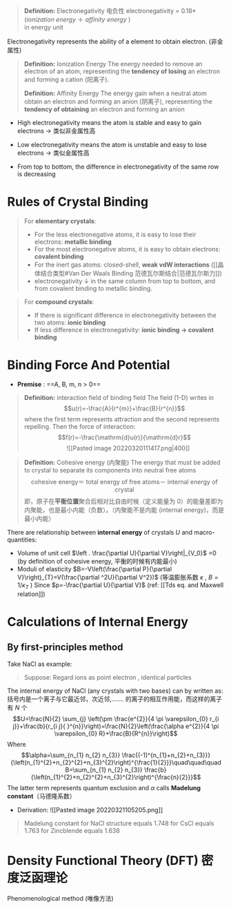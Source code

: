 
>**Definition:** Electronegativity 电负性
>  electronegativity  =   0.18*(_ionization energy_ ＋ _affinity energy_ )    
>  in energy unit
 
Electronegativity represents the ability of a element to obtain electron. (非金属性)
 
>**Definition:** Ionization Energy
> The energy needed to remove an electron of an atom, representing the **tendency of losing** an electron and forming a cation (阳离子).
> 
>**Definition:** Affinity Energy
> The energy gain when a neutral atom obtain an electron and forming an anion (阴离子), representing the **tendency of obtaining** an electron and forming an anion

- High electronegativity means the atom is stable and easy to gain electrons -> 类似非金属性高
- Low electronegativity means the atom is unstable and easy to lose electrons   -> 类似金属性高


- From top to bottom, the difference in electronegativity of the same row is decreasing
# Rules of Crystal Binding
> For **elementary crystals**:
> - For the less electronegative atoms, it is easy to lose their electrons: **metallic binding**
> - For the most electronegative atoms, it is easy to obtain electrons: **covalent binding**
> - For the inert gas atoms: closed-shell, **weak vdW interactions** ([[晶体结合类型#Van Der Waals Binding 范德瓦尔斯结合|范德瓦尔斯力]])
> - electronegativity $\downarrow$  in the same column from top to bottom, and from covalent binding to metallic binding. 

> For **compound crystals**:
> - If there is significant difference in electronegativity between the two atoms: **ionic binding**
> - If less difference in electronegativity: **ionic binding → covalent binding**



# Binding Force And Potential
- **Premise** : ==A, B, m, n > 0==  

>**Definition:** interaction field of binding field
>The field (1-D) writes in $$u(r)=-\frac{A}{r^{m}}+\frac{B}{r^{n}}$$ where the first term represents attraction and the second represents repelling.
>Then the force of interaction: $$f(r)=-\frac{\mathrm{d}u(r)}{\mathrm{d}r}$$ &emsp;&emsp;&emsp;&emsp;&emsp;&emsp;&emsp;![[Pasted image 20220320111417.png|400]]

> **Definition:** Cohesive energy (内聚能)
> The energy that must be added to crystal to separate its components into neutral free atoms $$\text{cohesive energy}＝\text{ total energy of free atoms}－\text{ internal energy of crystal}$$ 即，原子在**平衡位置**聚合后相对比自由时候（定义能量为 0）的能量差即为内聚能，也是最小内能（负数）。（内聚能不是内能 (internal energy)，而是最小内能）

There are relationship between **internal energy** of crystals $U$ and macro-quantities:
- Volume of unit cell $\left . \frac{\partial U}{\partial V}\right|_{V_0}$ =0 (by definition of cohesive energy, 平衡的时候有内能最小) 
- Moduli of elasticity $B=-V\left(\frac{\partial P}{\partial V}\right)_{T}=V(\frac{\partial ^2U}{\partial V^2})$  (等温膨胀系数 $\kappa$ , $B=1/\kappa_T$ ) 
Since  $p=-\frac{\partial U}{\partial V}$
(ref: [[Tds eq.  and Maxwell relation]])

# Calculations of Internal Energy
## By first-principles method
Take NaCl as example:
> Suppose:
> Regard ions as point electron , identical particles

The internal energy of NaCl (any crystals with two bases) can by written as:
括号内是一个离子与它最近邻，次近邻,....... 的离子的相互作用能，而这样的离子有 $N$ 个
$$U=\frac{N}{2} \sum_{j} \left(\pm \frac{e^{2}}{4 \pi \varepsilon_{0} r_{i j}}+\frac{b}{r_{i j}{ }^{n}}\right)=\frac{N}{2}\left(\frac{\alpha e^{2}}{4 \pi \varepsilon_{0} R}+\frac{B}{R^{n}}\right)$$
Where $$\alpha=\sum_{n_{1} n_{2} n_{3}} \frac{(-1)^{n_{1}+n_{2}+n_{3}}}{\left(n_{1}^{2}+n_{2}^{2}+n_{3}^{2}\right)^{\frac{1}{2}}}\quad\quad\quad B=\sum_{n_{1} n_{2} n_{3}} \frac{b}{\left(n_{1}^{2}+n_{2}^{2}+n_{3}^{2}\right)^{\frac{n}{2}}}$$
The latter term represents quantum exclusion and $\alpha$ calls **Madelung constant**（马德隆系数）
- Derivation:
![[Pasted image 20220321105205.png]]

>  Madelung constant for NaCl structure equals 1.748
>  for CsCl equals 1.763
>  for Zincblende equals 1.638


# Density Functional Theory (DFT) 密度泛函理论
Phenomenological method (唯像方法)